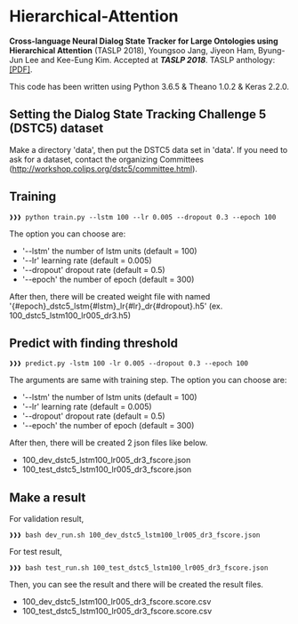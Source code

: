 # Hierarchical-Attention 
**Cross-language Neural Dialog State Tracker for Large Ontologies using Hierarchical Attention** (TASLP 2018), Youngsoo Jang, Jiyeon Ham, Byung-Jun Lee and Kee-Eung Kim. Accepted at ***TASLP 2018***. TASLP anthology:[[PDF]](https://ieeexplore.ieee.org/document/8401898/).  

This code has been written using Python 3.6.5 & Theano 1.0.2 & Keras 2.2.0.

## Setting the Dialog State Tracking Challenge 5 (DSTC5) dataset
Make a directory 'data', then put the DSTC5 data set in 'data'. If you need to ask for a dataset, contact the organizing Committees (http://workshop.colips.org/dstc5/committee.html).

## Training
```console
❱❱❱ python train.py --lstm 100 --lr 0.005 --dropout 0.3 --epoch 100
```
The option you can choose are:
- '--lstm' the number of lstm units (default = 100)
- '--lr' learning rate (default = 0.005)
- '--dropout' dropout rate (default = 0.5)
- '--epoch' the number of epoch (default = 300)

After then, there will be created weight file with named '{#epoch}_dstc5_lstm{#lstm}_lr{#lr}_dr{#dropout}.h5' (ex. 100_dstc5_lstm100_lr005_dr3.h5)

## Predict with finding threshold
```console
❱❱❱ predict.py -lstm 100 -lr 0.005 --dropout 0.3 --epoch 100
```
The arguments are same with training step.
The option you can choose are:
- '--lstm' the number of lstm units (default = 100)
- '--lr' learning rate (default = 0.005)
- '--dropout' dropout rate (default = 0.5)
- '--epoch' the number of epoch (default = 300)

After then, there will be created 2 json files like below.
* 100_dev_dstc5_lstm100_lr005_dr3_fscore.json </br>
* 100_test_dstc5_lstm100_lr005_dr3_fscore.json </br>

## Make a result
For validation result,
```console
❱❱❱ bash dev_run.sh 100_dev_dstc5_lstm100_lr005_dr3_fscore.json
```
For test result,
```console
❱❱❱ bash test_run.sh 100_test_dstc5_lstm100_lr005_dr3_fscore.json
```
Then, you can see the result and there will be created the result files.
* 100_dev_dstc5_lstm100_lr005_dr3_fscore.score.csv
* 100_test_dstc5_lstm100_lr005_dr3_fscore.score.csv
